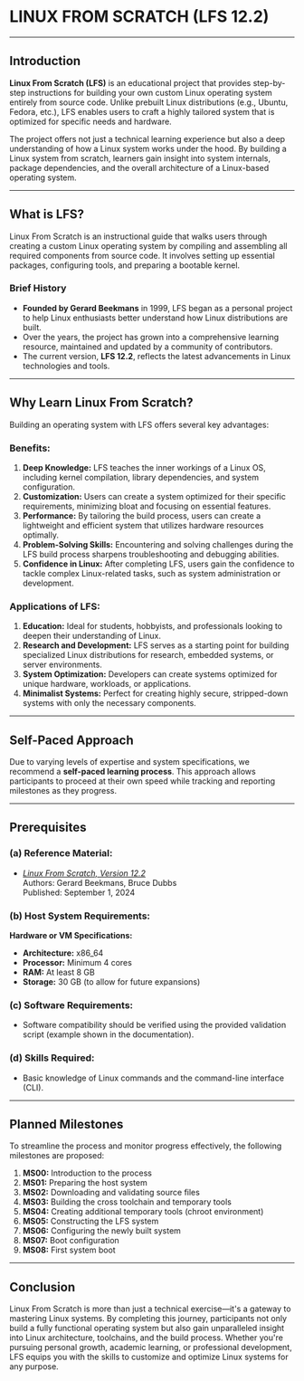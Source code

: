 # **LINUX FROM SCRATCH (LFS 12.2)**  

---

## **Introduction**  

**Linux From Scratch (LFS)** is an educational project that provides step-by-step instructions for building your own custom Linux operating system entirely from source code. Unlike prebuilt Linux distributions (e.g., Ubuntu, Fedora, etc.), LFS enables users to craft a highly tailored system that is optimized for specific needs and hardware.  

The project offers not just a technical learning experience but also a deep understanding of how a Linux system works under the hood. By building a Linux system from scratch, learners gain insight into system internals, package dependencies, and the overall architecture of a Linux-based operating system.  

---

## **What is LFS?**  

Linux From Scratch is an instructional guide that walks users through creating a custom Linux operating system by compiling and assembling all required components from source code. It involves setting up essential packages, configuring tools, and preparing a bootable kernel.  

### **Brief History**  
- **Founded by Gerard Beekmans** in 1999, LFS began as a personal project to help Linux enthusiasts better understand how Linux distributions are built.  
- Over the years, the project has grown into a comprehensive learning resource, maintained and updated by a community of contributors.  
- The current version, **LFS 12.2**, reflects the latest advancements in Linux technologies and tools.  

---

## **Why Learn Linux From Scratch?**  

Building an operating system with LFS offers several key advantages:  

### **Benefits:**  
1. **Deep Knowledge:** LFS teaches the inner workings of a Linux OS, including kernel compilation, library dependencies, and system configuration.  
2. **Customization:** Users can create a system optimized for their specific requirements, minimizing bloat and focusing on essential features.  
3. **Performance:** By tailoring the build process, users can create a lightweight and efficient system that utilizes hardware resources optimally.  
4. **Problem-Solving Skills:** Encountering and solving challenges during the LFS build process sharpens troubleshooting and debugging abilities.  
5. **Confidence in Linux:** After completing LFS, users gain the confidence to tackle complex Linux-related tasks, such as system administration or development.  

### **Applications of LFS:**  
1. **Education:** Ideal for students, hobbyists, and professionals looking to deepen their understanding of Linux.  
2. **Research and Development:** LFS serves as a starting point for building specialized Linux distributions for research, embedded systems, or server environments.  
3. **System Optimization:** Developers can create systems optimized for unique hardware, workloads, or applications.  
4. **Minimalist Systems:** Perfect for creating highly secure, stripped-down systems with only the necessary components.  

---

## **Self-Paced Approach**  

Due to varying levels of expertise and system specifications, we recommend a **self-paced learning process**. This approach allows participants to proceed at their own speed while tracking and reporting milestones as they progress.  

---

## **Prerequisites**  

### **(a) Reference Material:**  
 
- [*Linux From Scratch, Version 12.2*](https://linuxfromscratch.org/lfs/view/12.2/)  
  Authors: Gerard Beekmans, Bruce Dubbs  
  Published: September 1, 2024  



### **(b) Host System Requirements:**  
**Hardware or VM Specifications:**  
- **Architecture:** x86_64  
- **Processor:** Minimum 4 cores  
- **RAM:** At least 8 GB  
- **Storage:** 30 GB (to allow for future expansions)  

### **(c) Software Requirements:**  
- Software compatibility should be verified using the provided validation script (example shown in the documentation).  

### **(d) Skills Required:**  
- Basic knowledge of Linux commands and the command-line interface (CLI).  

---

## **Planned Milestones**  

To streamline the process and monitor progress effectively, the following milestones are proposed:  

1. **MS00:** Introduction to the process  
2. **MS01:** Preparing the host system  
3. **MS02:** Downloading and validating source files  
4. **MS03:** Building the cross toolchain and temporary tools  
5. **MS04:** Creating additional temporary tools (chroot environment)  
6. **MS05:** Constructing the LFS system  
7. **MS06:** Configuring the newly built system  
8. **MS07:** Boot configuration  
9. **MS08:** First system boot  

---

## **Conclusion**  

Linux From Scratch is more than just a technical exercise—it's a gateway to mastering Linux systems. By completing this journey, participants not only build a fully functional operating system but also gain unparalleled insight into Linux architecture, toolchains, and the build process. Whether you're pursuing personal growth, academic learning, or professional development, LFS equips you with the skills to customize and optimize Linux systems for any purpose.  
